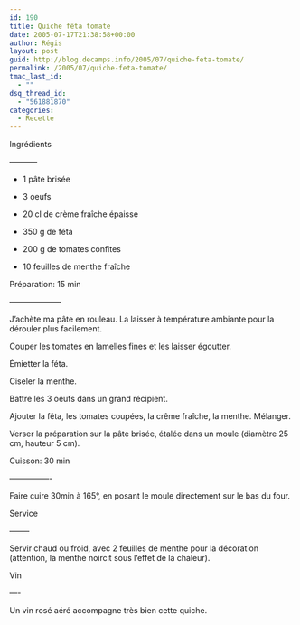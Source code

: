 ```yaml
---
id: 190
title: Quiche fêta tomate
date: 2005-07-17T21:38:58+00:00
author: Régis
layout: post
guid: http://blog.decamps.info/2005/07/quiche-feta-tomate/
permalink: /2005/07/quiche-feta-tomate/
tmac_last_id:
  - ""
dsq_thread_id:
  - "561881870"
categories:
  - Recette
---
```

Ingrédients
  
&#8212;&#8212;&#8212;&#8211;

* 1 pâte brisée
  
* 3 oeufs
  
* 20 cl de crème fraîche épaisse
  
* 350 g de féta
  
* 200 g de tomates confites
  
* 10 feuilles de menthe fraîche

Préparation: 15 min
  
&#8212;&#8212;&#8212;&#8212;&#8212;&#8212;&#8211;
  
J&rsquo;achète ma pâte en rouleau. La laisser à température ambiante pour la dérouler plus facilement.

Couper les tomates en lamelles fines et les laisser égoutter.
  
Émietter la féta.
  
Ciseler la menthe.

Battre les 3 oeufs dans un grand récipient.
  
Ajouter la fêta, les tomates coupées, la crême fraîche, la menthe. Mélanger.

Verser la préparation sur la pâte brisée, étalée dans un moule (diamètre 25 cm, hauteur 5 cm).

Cuisson: 30 min
  
&#8212;&#8212;&#8212;&#8212;&#8212;-
  
Faire cuire 30min à 165°, en posant le moule directement sur le bas du four.

Service
  
&#8212;&#8212;&#8211;
  
Servir chaud ou froid, avec 2 feuilles de menthe pour la décoration (attention, la menthe noircit sous l&rsquo;effet de la chaleur).

Vin
  
&#8212;-
  
Un vin rosé aéré accompagne très bien cette quiche.